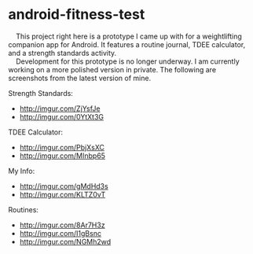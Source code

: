 android-fitness-test
==============

&nbsp;&nbsp;&nbsp;&nbsp;This project right here is a prototype I came up with for a weightlifting companion app for Android. It features a routine journal, TDEE calculator, and a strength standards activity.<br/>
&nbsp;&nbsp;&nbsp;&nbsp;Development for this prototype is no longer underway. I am currently working on a more polished version in private. The following are screenshots from the latest version of mine.

Strength Standards:
- http://imgur.com/ZjYsfJe
- http://imgur.com/0YtXt3G

TDEE Calculator:
- http://imgur.com/PbjXsXC
- http://imgur.com/MInbp65

My Info:
- http://imgur.com/gMdHd3s
- http://imgur.com/KLTZ0vT

Routines:
- http://imgur.com/8Ar7H3z
- http://imgur.com/I1gBsnc
- http://imgur.com/NGMh2wd
